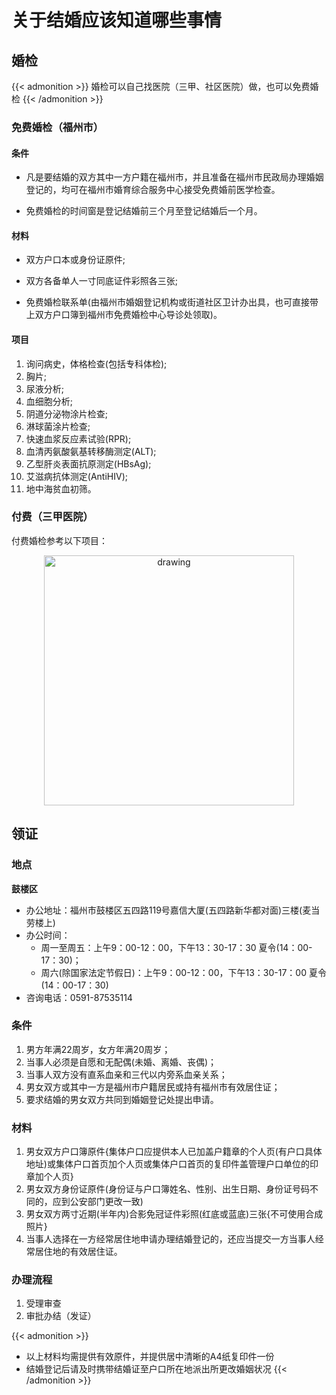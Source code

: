 # 关于结婚应该知道哪些事情


## 婚检
{{< admonition >}}
婚检可以自己找医院（三甲、社区医院）做，也可以免费婚检
{{< /admonition >}}
### 免费婚检（福州市）
#### 条件
- 凡是要结婚的双方其中一方户籍在福州市，并且准备在福州市民政局办理婚姻登记的，均可在福州市婚育综合服务中心接受免费婚前医学检查。

- 免费婚检的时间窗是登记结婚前三个月至登记结婚后一个月。

#### 材料
- 双方户口本或身份证原件;

- 双方各备单人一寸同底证件彩照各三张;

- 免费婚检联系单(由福州市婚姻登记机构或街道社区卫计办出具，也可直接带上双方户口簿到福州市免费婚检中心导诊处领取)。

#### 项目
1. 询问病史，体格检查(包括专科体检);
2. 胸片;
3. 尿液分析;
4. 血细胞分析;
5. 阴道分泌物涂片检查;
6. 淋球菌涂片检查;
7. 快速血浆反应素试验(RPR);
8. 血清丙氨酸氨基转移酶测定(ALT);
9. 乙型肝炎表面抗原测定(HBsAg);
10. 艾滋病抗体测定(AntiHIV);
11. 地中海贫血初筛。

### 付费（三甲医院）
付费婚检参考以下项目：
<div align=center>
<img src="https://s1.vika.cn/space/2022/10/11/89816b631c9c48429cc86b5bb17109fa" alt="drawing" style="width:400px;"/>
</div>


## 领证
### 地点
**鼓楼区**

- 办公地址：福州市鼓楼区五四路119号嘉信大厦(五四路新华都对面)三楼(麦当劳楼上)
- 办公时间：
	- 周一至周五：上午9：00-12：00，下午13：30-17：30 夏令(14：00-17：30)；
	- 周六(除国家法定节假日)：上午9：00-12：00，下午13：30-17：00 夏令(14：00-17：30)
- 咨询电话：0591-87535114

### 条件
1. 男方年满22周岁，女方年满20周岁；  
2. 当事人必须是自愿和无配偶(未婚、离婚、丧偶)；
3. 当事人双方没有直系血亲和三代以内旁系血亲关系；
4. 男女双方或其中一方是福州市户籍居民或持有福州市有效居住证；  
5. 要求结婚的男女双方共同到婚姻登记处提出申请。

### 材料
1. 男女双方户口簿原件{集体户口应提供本人已加盖户籍章的个人页(有户口具体地址)或集体户口首页加个人页或集体户口首页的复印件盖管理户口单位的印章加个人页}
2. 男女双方身份证原件(身份证与户口簿姓名、性别、出生日期、身份证号码不同的，应到公安部门更改一致)
3. 男女双方两寸近期(半年内)合影免冠证件彩照(红底或蓝底)三张{不可使用合成照片}
4. 当事人选择在一方经常居住地申请办理结婚登记的，还应当提交一方当事人经常居住地的有效居住证。

### 办理流程
1. 受理审查
2. 审批办结（发证）

{{< admonition >}}
- 以上材料均需提供有效原件，并提供居中清晰的A4纸复印件一份
- 结婚登记后请及时携带结婚证至户口所在地派出所更改婚姻状况
{{< /admonition >}}


